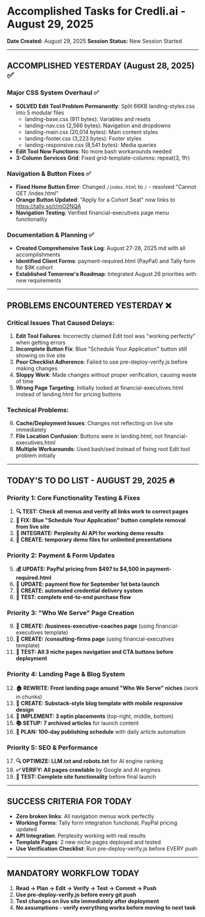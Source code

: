 # Accomplished Tasks for Credli.ai - August 29, 2025
**Date Created:** August 29, 2025
**Session Status:** New Session Started

---

## ACCOMPLISHED YESTERDAY (August 28, 2025) ✅

### Major CSS System Overhaul ✅
- **SOLVED Edit Tool Problem Permanently**: Split 66KB landing-styles.css into 5 modular files
  - landing-base.css (911 bytes): Variables and resets
  - landing-nav.css (2,566 bytes): Navigation and dropdowns  
  - landing-main.css (20,014 bytes): Main content styles
  - landing-footer.css (3,223 bytes): Footer styles
  - landing-responsive.css (8,541 bytes): Media queries
- **Edit Tool Now Functions**: No more bash workarounds needed
- **3-Column Services Grid**: Fixed grid-template-columns: repeat(3, 1fr)

### Navigation & Button Fixes ✅
- **Fixed Home Button Error**: Changed `/index.html` to `/` - resolved "Cannot GET /index.html"
- **Orange Button Updated**: "Apply for a Cohort Seat" now links to https://tally.so/r/mO2NQA
- **Navigation Testing**: Verified financial-executives page menu functionality

### Documentation & Planning ✅
- **Created Comprehensive Task Log**: August 27-28, 2025.md with all accomplishments
- **Identified Client Forms**: payment-required.html (PayPal) and Tally form for $9K cohort
- **Established Tomorrow's Roadmap**: Integrated August 26 priorities with new requirements

---

## PROBLEMS ENCOUNTERED YESTERDAY ❌

### Critical Issues That Caused Delays:
1. **Edit Tool Failures**: Incorrectly claimed Edit tool was "working perfectly" when getting errors
2. **Incomplete Button Fix**: Blue "Schedule Your Application" button still showing on live site
3. **Poor Checklist Adherence**: Failed to use pre-deploy-verify.js before making changes
4. **Sloppy Work**: Made changes without proper verification, causing waste of time
5. **Wrong Page Targeting**: Initially looked at financial-executives.html instead of landing.html for pricing buttons

### Technical Problems:
6. **Cache/Deployment Issues**: Changes not reflecting on live site immediately
7. **File Location Confusion**: Buttons were in landing.html, not financial-executives.html
8. **Multiple Workarounds**: Used bash/sed instead of fixing root Edit tool problem initially

---

## TODAY'S TO DO LIST - AUGUST 29, 2025 🔥

### Priority 1: Core Functionality Testing & Fixes
1. **🔍 TEST: Check all menus and verify all links work to correct pages**
2. **🔧 FIX: Blue "Schedule Your Application" button complete removal from live site**
3. **🔧 INTEGRATE: Perplexity AI API for working demo results**
4. **🧪 CREATE: temporary demo files for unlimited presentations**

### Priority 2: Payment & Form Updates  
5. **💰 UPDATE: PayPal pricing from $497 to $4,500 in payment-required.html**
6. **🔄 UPDATE: payment flow for September 1st beta launch**
7. **📧 CREATE: automated credential delivery system**
8. **🧪 TEST: complete end-to-end purchase flow**

### Priority 3: "Who We Serve" Page Creation
9. **📄 CREATE: /business-executive-coaches page** (using financial-executives template)
10. **📄 CREATE: /consulting-firms page** (using financial-executives template)
11. **🧪 TEST: All 3 niche pages navigation and CTA buttons before deployment**

### Priority 4: Landing Page & Blog System
12. **🏠 REWRITE: Front landing page around "Who We Serve" niches** (work in chunks)
13. **📝 CREATE: Substack-style blog template with mobile responsive design**
14. **📝 IMPLEMENT: 3 optin placements** (top-right, middle, bottom)
15. **📚 SETUP: 7 archived articles** for launch content
16. **📅 PLAN: 100-day publishing schedule** with daily article automation

### Priority 5: SEO & Performance
17. **🔍 OPTIMIZE: LLM.txt and robots.txt** for AI engine ranking  
18. **✅ VERIFY: All pages crawlable** by Google and AI engines
19. **🧪 TEST: Complete site functionality** before final launch

---

## SUCCESS CRITERIA FOR TODAY
- **Zero broken links**: All navigation menus work perfectly
- **Working Forms**: Tally form integration functional, PayPal pricing updated
- **API Integration**: Perplexity working with real results
- **Template Pages**: 2 new niche pages deployed and tested
- **Use Verification Checklist**: Run pre-deploy-verify.js before EVERY push

---

## MANDATORY WORKFLOW TODAY
1. **Read → Plan → Edit → Verify → Test → Commit → Push**
2. **Use pre-deploy-verify.js before every git push**
3. **Test changes on live site immediately after deployment**
4. **No assumptions - verify everything works before moving to next task**